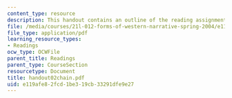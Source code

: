 ```yaml
---
content_type: resource
description: This handout contains an outline of the reading assignment.
file: /media/courses/21l-012-forms-of-western-narrative-spring-2004/e119afe82fcd1be319cb33291dfe9e27_handout02chain.pdf
file_type: application/pdf
learning_resource_types:
- Readings
ocw_type: OCWFile
parent_title: Readings
parent_type: CourseSection
resourcetype: Document
title: handout02chain.pdf
uid: e119afe8-2fcd-1be3-19cb-33291dfe9e27
---
```

